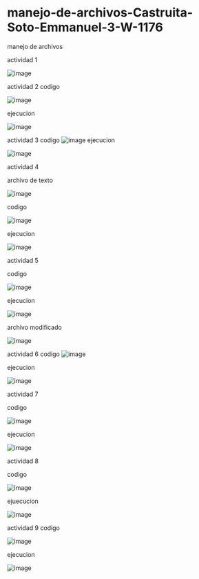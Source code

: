# manejo-de-archivos-Castruita-Soto-Emmanuel-3-W-1176
manejo de archivos

actividad 1

![image](https://github.com/user-attachments/assets/2be67983-06e3-4a56-bb6d-0a1c161d96f7)

actividad 2
 codigo

 ![image](https://github.com/user-attachments/assets/f3aa1b5d-0346-4e12-9086-4eb4b936a238)

ejecucion

![image](https://github.com/user-attachments/assets/fbb3db23-7cdb-403c-92c4-7fb6b3a51c28)

actividad 3
codigo
![image](https://github.com/user-attachments/assets/a7e0e907-80ef-417d-a80f-ae21b7e6e79e)
ejecucion

![image](https://github.com/user-attachments/assets/b2aae5fb-6359-4871-806f-70d498ac3a71)

actividad 4

archivo de texto

![image](https://github.com/user-attachments/assets/5f50c765-cd3f-466b-be9f-5da91f03765d)

codigo

![image](https://github.com/user-attachments/assets/0d4b825e-0843-419b-904d-ec2a2f0cc9e2)

ejecucion

![image](https://github.com/user-attachments/assets/906e3bc8-9b13-430a-a662-065c303a0829)

actividad 5

codigo

![image](https://github.com/user-attachments/assets/aa03290f-8c0a-45a8-8731-7f0cf8c8c2dc)

ejecucion

![image](https://github.com/user-attachments/assets/89daac46-80bb-4c8f-9c0f-1e0cd0a3f57d)

archivo modificado

![image](https://github.com/user-attachments/assets/10a3c6fc-308b-4624-b187-05db8e96a164)

actividad 6
codigo
![image](https://github.com/user-attachments/assets/6c96ff99-f4fb-422d-99ba-cd8c19f2b370)

ejecucion

![image](https://github.com/user-attachments/assets/e0a4715b-35da-4f26-9854-ef9c45e9d924)

actividad 7

codigo

![image](https://github.com/user-attachments/assets/b2109286-fad2-4f4d-8517-628b5bdc8ced)

ejecucion

![image](https://github.com/user-attachments/assets/cef2e89e-7657-4501-b68f-862c1d66eba3)

actividad 8

codigo

![image](https://github.com/user-attachments/assets/63da6e4b-88ef-4178-a0d8-2d94c22e58e8)

ejuecucion

![image](https://github.com/user-attachments/assets/947199b3-2fe5-4085-b42b-4d1d5a93ddcb)

actividad 9
codigo

![image](https://github.com/user-attachments/assets/d4bae549-5be7-49a8-8c4d-fbacae34db80)

ejecucion

![image](https://github.com/user-attachments/assets/cadc3f5c-72cf-48fe-b457-571c4f21ded6)
















